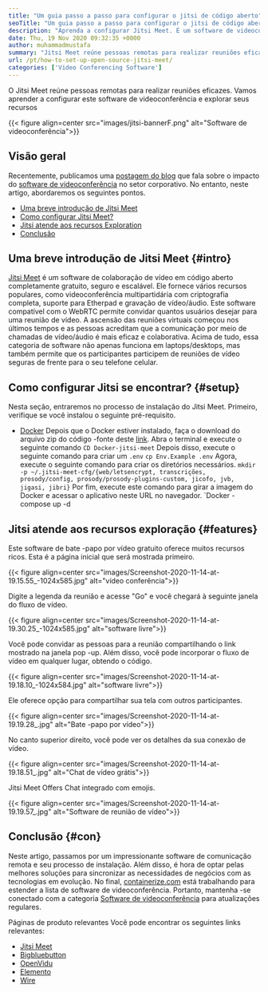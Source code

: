 ```yaml
---
title: "Um guia passo a passo para configurar o jitsi de código aberto" 
seoTitle: "Um guia passo a passo para configurar o jitsi de código aberto" 
description: "Aprenda a configurar Jitsi Meet. É um software de videoconferência de código aberto projetado para atender às necessidades de comunicação remota e oferece recursos poderosos" 
date: Thu, 19 Nov 2020 09:32:35 +0000
author: muhammadmustafa
summary: "Jitsi Meet reúne pessoas remotas para realizar reuniões eficazes. Vamos aprender a configurar este software de videoconferência e explorar seus recursos" 
url: /pt/how-to-set-up-open-source-jitsi-meet/
categories: ['Video Conferencing Software']
---
```


O Jitsi Meet reúne pessoas remotas para realizar reuniões eficazes. Vamos aprender a configurar este software de videoconferência e explorar seus recursos

{{< figure align=center src="images/jitsi-bannerF.png" alt="Software de videoconferência">}}


## Visão geral
Recentemente, publicamos uma [postagem do blog][1] que fala sobre o impacto do [software de videoconferência][2] no setor corporativo. No entanto, neste artigo, abordaremos os seguintes pontos.
  * [Uma breve introdução de Jitsi Meet][3]
  * [Como configurar Jitsi Meet?][4]
  * [Jitsi atende aos recursos Exploration][5]
  * [Conclusão][6]

## Uma breve introdução de Jitsi Meet {#intro}

[Jitsi Meet][7] é um software de colaboração de vídeo em código aberto completamente gratuito, seguro e escalável. Ele fornece vários recursos populares, como videoconferência multipartidária com criptografia completa, suporte para Etherpad e gravação de vídeo/áudio. Este software compatível com o WebRTC permite convidar quantos usuários desejar para uma reunião de vídeo.
A ascensão das reuniões virtuais começou nos últimos tempos e as pessoas acreditam que a comunicação por meio de chamadas de vídeo/áudio é mais eficaz e colaborativa. Acima de tudo, essa categoria de software não apenas funciona em laptops/desktops, mas também permite que os participantes participem de reuniões de vídeo seguras de frente para o seu telefone celular.

## Como configurar Jitsi se encontrar? {#setup}

Nesta seção, entraremos no processo de instalação do Jitsi Meet. Primeiro, verifique se você instalou o seguinte pré-requisito.
  * [Docker][8]
Depois que o Docker estiver instalado, faça o download do arquivo zip do código -fonte deste [link][9].
Abra o terminal e execute o seguinte comando
`CD Docker-jitsi-meet`
Depois disso, execute o seguinte comando para criar um `.env`
`cp Env.Example .env`
Agora, execute o seguinte comando para criar os diretórios necessários.
`mkdir -p ~/.jitsi-meet-cfg/{web/letsencrypt, transcrições, prosody/config, prosody/prosody-plugins-custom, jicofo, jvb, jigasi, jibri}`
Por fim, execute este comando para girar a imagem do Docker e acessar o aplicativo neste URL no navegador.
`Docker -compose up -d

## Jitsi atende aos recursos exploração {#features}

Este software de bate -papo por vídeo gratuito oferece muitos recursos ricos. Esta é a página inicial que será mostrada primeiro.

{{< figure align=center src="images/Screenshot-2020-11-14-at-19.15.55_-1024x585.jpg" alt="vídeo conferência">}}

Digite a legenda da reunião e acesse "Go" e você chegará à seguinte janela do fluxo de vídeo.

{{< figure align=center src="images/Screenshot-2020-11-14-at-19.30.25_-1024x585.jpg" alt="software livre">}}

Você pode convidar as pessoas para a reunião compartilhando o link mostrado na janela pop -up. Além disso, você pode incorporar o fluxo de vídeo em qualquer lugar, obtendo o código.

{{< figure align=center src="images/Screenshot-2020-11-14-at-19.18.10_-1024x584.jpg" alt="software livre">}}

Ele oferece opção para compartilhar sua tela com outros participantes.

{{< figure align=center src="images/Screenshot-2020-11-14-at-19.19.28_.jpg" alt="Bate -papo por vídeo">}}

No canto superior direito, você pode ver os detalhes da sua conexão de vídeo.

{{< figure align=center src="images/Screenshot-2020-11-14-at-19.18.51_.jpg" alt="Chat de vídeo grátis">}}

Jitsi Meet Offers Chat integrado com emojis.

{{< figure align=center src="images/Screenshot-2020-11-14-at-19.19.57_.jpg" alt="Software de reunião de vídeo">}}


## Conclusão {#con}

Neste artigo, passamos por um impressionante software de comunicação remota e seu processo de instalação. Além disso, é hora de optar pelas melhores soluções para sincronizar as necessidades de negócios com as tecnologias em evolução. No final, [containerize.com][10] está trabalhando para estender a lista de software de videoconferência. Portanto, mantenha -se conectado com a categoria [Software de videoconferência][2] para atualizações regulares.

Páginas de produto relevantes
Você pode encontrar os seguintes links relevantes:
  * [Jitsi Meet][7]
  * [Bigbluebutton][11]
  * [OpenVidu][12]
  * [Elemento][13]
  * [Wire][14]



[1]: https://blog.containerize.com/video-conferencing-software/video-conferencing-apps-how-it-benefits-your-business/
[2]: https://products.containerize.com/video-conferencing/
[3]: #intro
[4]: #setup
[5]: #features
[6]: #con
[7]: https://products.containerize.com/video-conferencing/jitsi
[8]: https://www.docker.com/products/docker-desktop
[9]: https://github.com/jitsi/docker-jitsi-meet/releases/tag/stable-5142
[10]: https://www.containerize.com/
[11]: https://products.containerize.com/video-conferencing/bigbluebutton
[12]: https://products.containerize.com/video-conferencing/openvidu
[13]: https://products.containerize.com/video-conferencing/element
[14]: https://products.containerize.com/video-conferencing/wire
